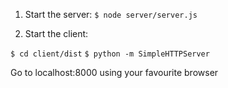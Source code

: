 


1. Start the server:
`$ node server/server.js`

2. Start the client:

`$ cd client/dist`
`$ python -m SimpleHTTPServer`

Go to localhost:8000 using your favourite browser


